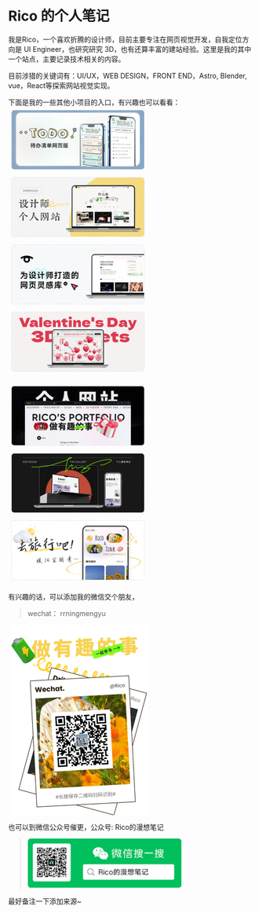 # Rico 的个人笔记

我是Rico，一个喜欢折腾的设计师，目前主要专注在网页视觉开发，自我定位方向是 UI Engineer，也研究研究 3D，也有还算丰富的建站经验。这里是我的其中一个站点，主要记录技术相关的内容。

目前涉猎的关键词有：UI/UX，WEB DESIGN，FRONT END，Astro, Blender, vue，React等探索网站视觉实现。

下面是我的一些其他小项目的入口，有兴趣也可以看看：
<br/>
<a href="https://www.ricocc.com/todo/?ref=blog" target="_blank">
  <img src="/_images/about/todo.jpg" alt="🔥网页版 Todo List" width="270" style="margin:6px; display:inline-block;border-radius:6px;border:1px dashed #e0e0e0;box-sizing: content-box;">
</a>
<a href="https://blog.ricocc.com/?ref=blog" target="_blank">
  <img src="/_images/about/rico2024.jpg" alt="🔥设计师的个人网站-2024版" width="270" style="margin:6px; display:inline-block;border-radius:6px;border:1px dashed #e0e0e0;box-sizing: content-box;">
</a>
<a href="https://www.606design.art/?ref=blog" target="_blank">
  <img src="/_images/about/606.jpg" alt="💡606 设计灵感" width="270" style="margin:6px; display:inline-block;border-radius:6px;border:1px dashed #e0e0e0;box-sizing: content-box;">
</a>
<a href="https://web.606design.art/landings/004-free-3d-valentines-assets/" target="_blank">
  <img src="/_images/about/3dvalentine.jpg" alt="🔥3D 情人节资产库" width="270" style="margin:6px; display:inline-block;border-radius:6px;border:1px dashed #e0e0e0;box-sizing: content-box;">
</a>
<!-- <a href="https://www.ricocc.com/todo/?ref=blog" target="_blank">
  <img src="/_images/about/blog.jpg" alt="🔥技术文档" width="270" style="margin:6px; display:inline-block;border-radius:6px;border:1px dashed #e0e0e0;box-sizing: content-box;">
</a> -->
<a href="https://www.ricocc.com/?ref=blog" target="_blank">
  <img src="/_images/about/rico2023.jpg" alt="Rico的个人网站2023" width="270" style="margin:6px; display:inline-block;border-radius:6px;border:1px dashed #e0e0e0;box-sizing: content-box;">
</a>
<a href="https://tink.606design.art/?ref=blog" target="_blank">
  <img src="/_images/about/tink.jpg" alt="💎Tink 摄影网站" width="270" style="margin:6px; display:inline-block;border-radius:6px;border:1px dashed #e0e0e0;box-sizing: content-box;">
</a>
<a href="javascript:void();" target="_blank">
  <img src="/_images/about/travel.jpg" alt="去旅行吧" width="270" style="margin:6px; display:inline-block;border-radius:6px;border:1px dashed #e0e0e0;box-sizing: content-box;">
</a>

有兴趣的话，可以添加我的微信交个朋友，

> wechat： rrningmengyu

<img src="/_images/wechat.png" alt="QRCODE" width="280" style="margin:6px;display:block;">

 也可以到微信公众号催更，公众号:  Rico的漫想笔记
> <img src="_images/wechatcode.png" alt="公众号二维码"
title="公众号二维码" width="" height="100" />

最好备注一下添加来源~


<!-- - [**🔥网页版 Todo List**](https://www.ricocc.com/todo/?ref=blog)
- [**💡606 网页灵感**](https://www.606design.art/?ref=blog)
- [**个人网站** - https://www.ricocc.com/](https://www.ricocc.com/?ref=blog)
- [**💎Tink 摄影网站**](https://tink.606design.art/?ref=blog)
- [**⛺旅行生活 moible**](https://travellife.zeabur.app/?ref=blog)
- [**模特概念品牌**](https://luonmodels.netlify.app/?ref=blog) -->